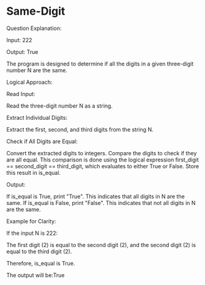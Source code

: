 # Same-Digit

Question Explanation:

Input: 222

Output: True

The program is designed to determine if all the digits in a given three-digit number N are the same.

Logical Approach:

Read Input:

Read the three-digit number N as a string.

Extract Individual Digits:

Extract the first, second, and third digits from the string N.

Check if All Digits are Equal:

Convert the extracted digits to integers.
Compare the digits to check if they are all equal. This comparison is done using the logical expression first_digit == second_digit == third_digit, which evaluates to either True or False. Store this result in is_equal.

Output:

If is_equal is True, print "True". This indicates that all digits in N are the same.
If is_equal is False, print "False". This indicates that not all digits in N are the same.

Example for Clarity:

If the input N is 222:

The first digit (2) is equal to the second digit (2), and the second digit (2) is equal to the third digit (2).

Therefore, is_equal is True.

The output will be:True
